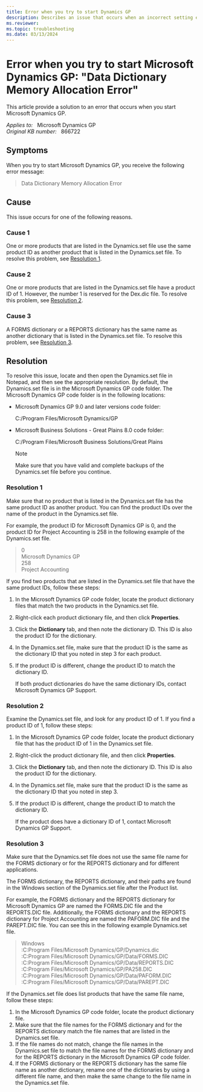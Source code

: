 ```yaml
---
title: Error when you try to start Dynamics GP
description: Describes an issue that occurs when an incorrect setting exists in the Dynamics.set file for Microsoft Dynamics GP or Microsoft Business Solutions - Great Plains. Provides a resolution.
ms.reviewer:
ms.topic: troubleshooting
ms.date: 03/13/2024
---
```

# Error when you try to start Microsoft Dynamics GP: "Data Dictionary Memory Allocation Error"

This article provide a solution to an error that occurs when you start Microsoft Dynamics GP.

_Applies to:_ &nbsp; Microsoft Dynamics GP  
_Original KB number:_ &nbsp; 866722

## Symptoms

When you try to start Microsoft Dynamics GP, you receive the following error message:

> Data Dictionary Memory Allocation Error

## Cause

This issue occurs for one of the following reasons.

### Cause 1

One or more products that are listed in the Dynamics.set file use the same product ID as another product that is listed in the Dynamics.set file. To resolve this problem, see [Resolution 1](#resolution-1).

### Cause 2

One or more products that are listed in the Dynamics.set file have a product ID of 1. However, the number 1 is reserved for the Dex.dic file. To resolve this problem, see [Resolution 2](#resolution-3).

### Cause 3

A FORMS dictionary or a REPORTS dictionary has the same name as another dictionary that is listed in the Dynamics.set file. To resolve this problem, see [Resolution 3](#resolution-3).

## Resolution

To resolve this issue, locate and then open the Dynamics.set file in Notepad, and then see the appropriate resolution. By default, the Dynamics.set file is in the Microsoft Dynamics GP code folder. The Microsoft Dynamics GP code folder is in the following locations:

- Microsoft Dynamics GP 9.0 and later versions code folder:

    C:/Program Files/Microsoft Dynamics/GP

- Microsoft Business Solutions - Great Plains 8.0 code folder:

    C:/Program Files/Microsoft Business Solutions/Great Plains

    > [!NOTE]
    > Make sure that you have valid and complete backups of the Dynamics.set file before you continue.

### Resolution 1

Make sure that no product that is listed in the Dynamics.set file has the same product ID as another product. You can find the product IDs over the name of the product in the Dynamics.set file.

For example, the product ID for Microsoft Dynamics GP is 0, and the product ID for Project Accounting is 258 in the following example of the Dynamics.set file.

> 0  
> Microsoft Dynamics GP  
> 258  
> Project Accounting

If you find two products that are listed in the Dynamics.set file that have the same product IDs, follow these steps:

1. In the Microsoft Dynamics GP code folder, locate the product dictionary files that match the two products in the Dynamics.set file.
2. Right-click each product dictionary file, and then click **Properties**.
3. Click the **Dictionary** tab, and then note the dictionary ID. This ID is also the product ID for the dictionary.
4. In the Dynamics.set file, make sure that the product ID is the same as the dictionary ID that you noted in step 3 for each product.
5. If the product ID is different, change the product ID to match the dictionary ID.

    If both product dictionaries do have the same dictionary IDs, contact Microsoft Dynamics GP Support.

### Resolution 2

Examine the Dynamics.set file, and look for any product ID of 1. If you find a product ID of 1, follow these steps:

1. In the Microsoft Dynamics GP code folder, locate the product dictionary file that has the product ID of 1 in the Dynamics.set file.
2. Right-click the product dictionary file, and then click **Properties**.
3. Click the **Dictionary** tab, and then note the dictionary ID. This ID is also the product ID for the dictionary.
4. In the Dynamics.set file, make sure that the product ID is the same as the dictionary ID that you noted in step 3.
5. If the product ID is different, change the product ID to match the dictionary ID.

    If the product does have a dictionary ID of 1, contact Microsoft Dynamics GP Support.

### Resolution 3

Make sure that the Dynamics.set file does not use the same file name for the FORMS dictionary or for the REPORTS dictionary and for different applications.

The FORMS dictionary, the REPORTS dictionary, and their paths are found in the Windows section of the Dynamics.set file after the Product list.

For example, the FORMS dictionary and the REPORTS dictionary for Microsoft Dynamics GP are named the FORMS.DIC file and the REPORTS.DIC file. Additionally, the FORMS dictionary and the REPORTS dictionary for Project Accounting are named the PAFORM.DIC file and the PAREPT.DIC file. You can see this in the following example Dynamics.set file.

> Windows  
:C:Program Files/Microsoft Dynamics/GP/Dynamics.dic  
:C:Program Files/Microsoft Dynamics/GP/Data/FORMS.DIC  
:C:Program Files/Microsoft Dynamics/GP/Data/REPORTS.DIC  
:C:Program Files/Microsoft Dynamics/GP/PA258.DIC  
:C:Program Files/Microsoft Dynamics/GP/Data/PAFORM.DIC  
:C:Program Files/Microsoft Dynamics/GP/Data/PAREPT.DIC

If the Dynamics.set file does list products that have the same file name, follow these steps:

1. In the Microsoft Dynamics GP code folder, locate the product dictionary file.
2. Make sure that the file names for the FORMS dictionary and for the REPORTS dictionary match the file names that are listed in the Dynamics.set file.
3. If the file names do not match, change the file names in the Dynamics.set file to match the file names for the FORMS dictionary and for the REPORTS dictionary in the Microsoft Dynamics GP code folder.
4. If the FORMS dictionary or the REPORTS dictionary has the same file name as another dictionary, rename one of the dictionaries by using a different file name, and then make the same change to the file name in the Dynamics.set file.
